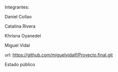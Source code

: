 Integrantes:

Daniel Collao

Catalina Rivera

Khrisna Oyanedel

Miguel Vidal

url: https://github.com/miguelvidalf/Proyecto.final.git

Estado público